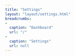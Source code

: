 ```yaml
---
title: "Settings"
layout: "layout/settings.html"
breadcrumbs:
-
  caption: "Dashboard"
  url: "/"
-
  caption: "Settings"
  url: null
---
```

